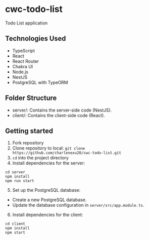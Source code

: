 # cwc-todo-list

Todo List application

## Technologies Used

- TypeScript
- React
- React Router
- Chakra UI
- Node.js
- NestJS
- PostgreSQL with TypeORM

## Folder Structure

- server/: Contains the server-side code (NestJS).
- client/: Contains the client-side code (React).

## Getting started
1. Fork repository
2. Clone repository to local: `git clone https://github.com/charlenexu20/cwc-todo-list.git`
3. `cd` into the project directory
4. Install dependencies for the server:
```
cd server
npm install
npm run start
```
5. Set up the PostgreSQL database:
- Create a new PostgreSQL database.
- Update the database configuration in `server/src/app.module.ts`.
6. Install dependencies for the client:
```
cd client
npm install
npm start
```
